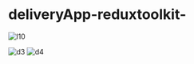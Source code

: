 
# deliveryApp-reduxtoolkit-
![l10](https://user-images.githubusercontent.com/47538623/183498047-de0e7d8f-a730-41eb-86a0-f8be7bba8ff1.png)

![d3](https://user-images.githubusercontent.com/47538623/183497167-534d6d14-f853-47ea-b512-09b7ed189bdc.png)
![d4](https://user-images.githubusercontent.com/47538623/183497231-9965f907-23cb-45b7-a12b-3b8739283b33.png)
